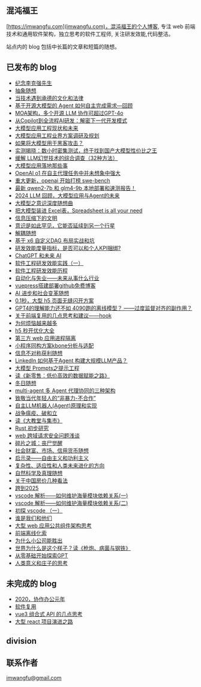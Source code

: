 ## 混沌福王
[https://imwangfu.com](imwangfu.com)，混沌福王的个人博客, 专注 web 前端技术和通用软件架构，独立思考的软件工程师, 关注研发效能,代码整洁。

站点内的 blog 包括中长篇的文章和短篇的随想。

## 已发布的 blog
- [纪念李克强先生](https://imwangfu.com/2023/10/likeqiang.html)
- [抽象随想](https://imwangfu.com/2022/06/abstract-thinking.html)
- [当技术遇到承德的文化和法律](https://imwangfu.com/2023/09/about-chengde.html)
- [基于开源大模型的 Agent 如何自主完成需求—回顾](https://imwangfu.com/2024/08/agent-auto-issue.html)
- [MOA架构，多个开源 LLM 协作可超过GPT-4o](https://imwangfu.com/2024/07/agent-moa.html)
- [从Copilot到全流程AI研发：解密下一代开发模式](https://imwangfu.com/2024/06/copilot-workspace.html)
- [大模型应用工程现状和未来](https://imwangfu.com/2024/03/llm-engineering-future.html)
- [大模型应用工程业界方案调研及规划](https://imwangfu.com/2024/03/llm-engineering-survey.html)
- [如果将大模型用于黑客攻击？](https://imwangfu.com/2024/08/llm-hack-atack.html)
- [实测揭晓：数小时密集测试，终于找到国产大模型性价比之王](https://imwangfu.com/2024/06/llm-low-price-test.html)
- [缓解 LLM幻觉技术的综合调查（32种方法）](https://imwangfu.com/2024/01/llm-illusion.html)
- [大模型应用落地那些事](https://imwangfu.com/2024/05/llm-practice-share.html)
- [OpenAI o1 在自主代理任务中并未想象中强大](https://imwangfu.com/2024/09/openai-o1-agent.html)
- [重大更新，openai 开始打榜 swe-bench](https://imwangfu.com/2024/08/openai-swe-bench.html)
- [最新 qwen2-7b 和 glm4-9b 本地部署和速测报告！](https://imwangfu.com/2024/06/qwen-vs-glm.html)
- [2024 LLM 回顾，大模型应用与Agent的未来](https://imwangfu.com/2025/01/review-2024-llm-agent.html)
- [大模型之意识深度随想曲](https://imwangfu.com/2024/02/random-deepin-llm-think.html)
- [把大模型装进 Excel表，Spreadsheet is all your need](https://imwangfu.com/2024/06/spreadsheet-is-all-your-need.html)
- [信息压缩下的文明](https://imwangfu.com/2023/10/civilization.html)
- [意识是如此罕见，它能否延续到另一个行星](https://imwangfu.com/2024/04/consciousness-beyond-earth.html)
- [解耦随想](https://imwangfu.com/2022/08/coupling-thinking.html)
- [基于 x6 自定义DAG 布局实战和坑](https://imwangfu.com/2023/07/dag-in-x6.html)
- [研发效能度量指标，是否可以和个人KPI捆绑?](https://imwangfu.com/2022/08/can-not-measure-software.html)
- [ChatGPT 和未来 AI](https://imwangfu.com/2023/02/chatgpt-feature.html)
- [软件工程研发效能实践（一）](https://imwangfu.com/2022/06/software-efficiency-practice.html)
- [软件工程研发效能历程](https://imwangfu.com/2022/02/software-efficiency.html)
- [自动化与失业——未来从事什么行业](https://imwangfu.com/2022/08/feature-work.html)
- [vuepress搭建部署github免费博客](https://imwangfu.com/2020/02/github-pages-vuepress.html)
- [AI 进步和社会变革随想](https://imwangfu.com/2023/04/gpt-think-about.html)
- [0.1秒，大型 h5 页面无缝闪开方案](https://imwangfu.com/2020/05/h5-optimize-to-second-opening.html)
- [GPT4的理解能力还不如 4090跑的离线模型？ ——过度监督对齐的副作用？](https://imwangfu.com/2024/03/gpt4-translate-problem.html)
- [关于前端复用的几点思考和建议——hook](https://imwangfu.com/2022/09/hook-thinking.html)
- [为何烦恼越来越多](https://imwangfu.com/2023/07/how-to-happy.html)
- [h5 秒开优化大全](https://imwangfu.com/2019/10/hybrid-h5-optimize.html)
- [第三方 web 应用进程隔离](https://imwangfu.com/2020/06/iframe-site-isolation.html)
- [小程序同构方案kbone分析与适配](https://imwangfu.com/2019/12/kbone-analyze-and-adapter.html)
- [信息不对称获利随想](https://imwangfu.com/2023/04/information-asymmetry.html)
- [LinkedIn 如何基于Agent 构建大规模LLM产品？](https://imwangfu.com/2024/05/linkedin-llm-agent.html)
- [大模型 Prompts之提示工程](https://imwangfu.com/2023/09/llm-prmpt-of-cot.html)
- [读《新零售：低价高效的数据赋能之路》](https://imwangfu.com/2020/04/new-retail-think.html)
- [冬日随想](https://imwangfu.com/2020/02/new-years-in-epidemic.html)
- [multi-agent 多 Agent 代理协同的三种架构](https://imwangfu.com/2024/05/muti-agent-llm.html)
- [致敬当代年轻人的“非暴力-不合作”](https://imwangfu.com/2023/05/non-cooperation.html)
- [自主LLM机器人(Agent)原理和实现](https://imwangfu.com/2024/03/opendevin-source.html)
- [战争瘟疫、破和立](https://imwangfu.com/2022/12/plague-and-war.html)
- [读《大教堂与集市》](https://imwangfu.com/2022/09/opensource-culture.html)
- [Rust 初步研究](https://imwangfu.com/2022/12/rust-start-learn.html)
- [web 跨域请求安全问题浅谈](https://imwangfu.com/2022/01/web-csrf.html)
- [碎片之城：丧尸觉醒](https://imwangfu.com/2023/05/novel-create-by-ai.html)
- [社会财富、市场、信用货币随想](https://imwangfu.com/2022/08/the-gdp-random-thinking.html)
- [启示录——自由主义和功利主义](https://imwangfu.com/2022/11/talk-to-value.html)
- [复杂性、适应性和人类未来进化的方向](https://imwangfu.com/2022/08/the-human-random-thinking.html)
- [自然科学及真理随想](https://imwangfu.com/2022/10/the-science-thinking.html)
- [关于中国房价几种看法](https://imwangfu.com/2020/05/think-about-housing-price.html)
- [跨到2025](https://imwangfu.com/2025/01/to-2025.html)
- [vscode 解析——如何维护海量模块依赖关系(一)](https://imwangfu.com/2022/05/vscode-di1.html)
- [vscode 解析——如何维护海量模块依赖关系(二)](https://imwangfu.com/2022/05/vscode-di2.html)
- [初探 vscode  （一）](https://imwangfu.com/2022/01/vscode-intro-1.html)
- [谁是我们和他们](https://imwangfu.com/2023/09/we-or-them.html)
- [大型 web 应用公共组件架构思考](https://imwangfu.com/2020/06/web-component-plugin-system.html)
- [前端离线化索](https://imwangfu.com/2019/08/web-offline-explore.html)
- [为什么小公司能胜出](https://imwangfu.com/2024/03/why-small-win.html)
- [世界为什么是这个样子？读《枪炮、病菌与钢铁》](https://imwangfu.com/2022/10/why-world.html)
- [从零基础开始探索GPT](https://imwangfu.com/2023/12/zore-to-gpt.html)
- [人类意义和庄子的思考](https://imwangfu.com/2022/08/human-meaning-zhuangzi.html)
## 未完成的 blog
- [2020，协作办公元年](https://imwangfu.com/2020/02/_2019-collaboration-work.html)
- [软件复用](https://imwangfu.com/2022/07/opp-and-reuse.html)
- [vue3 组合式 API 的几点思考](https://imwangfu.com/2021/10/vue3-composition-api-think.html)
- [大型 react 项目演进之路](https://imwangfu.com/2020/02/web-2020.html)
## division


## 联系作者

imwangfu@gmail.com
<!--stackedit_data:
eyJoaXN0b3J5IjpbMTU2MjQ1MDQzMiwxNDg5ODEwNTczLC03Nz
QwNjAwNV19
-->
